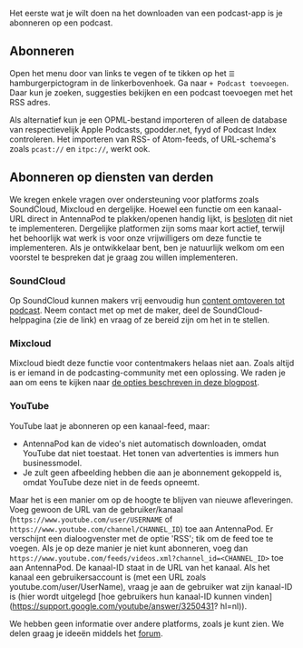 Het eerste wat je wilt doen na het downloaden van een podcast-app is je abonneren
op een podcast.

## Abonneren

Open het menu door van links te vegen of te tikken op het `☰` hamburgerpictogram
in de linkerbovenhoek. Ga naar `+ Podcast toevoegen`. Daar kun je zoeken,
suggesties bekijken en een podcast toevoegen met het RSS adres.

Als alternatief kun je een OPML-bestand importeren of alleen de database van
respectievelijk Apple Podcasts, gpodder.net, fyyd of Podcast Index controleren.
Het importeren van RSS- of Atom-feeds, of URL-schema's zoals `pcast://` en
`itpc://`, werkt ook.

## Abonneren op diensten van derden

We kregen enkele vragen over ondersteuning voor platforms zoals SoundCloud,
Mixcloud en dergelijke. Hoewel een functie om een kanaal-URL direct in
AntennaPod te plakken/openen handig lijkt, is
[besloten](https://github.com/AntennaPod/AntennaPod/issues/1297) dit niet te
implementeren. Dergelijke platformen zijn soms maar kort actief, terwijl het
behoorlijk wat werk is voor onze vrijwilligers om deze functie te implementeren.
Als je ontwikkelaar bent, ben je natuurlijk welkom om een voorstel te bespreken
dat je graag zou willen implementeren.

### SoundCloud

Op SoundCloud kunnen makers vrij eenvoudig hun [content omtoveren tot
podcast](https://help.soundcloud.com/hc/nl/articles/115003451347-Adding-tracks-to-your-RSS-feed).
Neem contact met op met de maker, deel de SoundCloud-helppagina (zie de link) en
vraag of ze bereid zijn om het in te stellen.

### Mixcloud

Mixcloud biedt deze functie voor contentmakers helaas niet aan. Zoals altijd is
er iemand in de podcasting-community met een oplossing. We raden je aan om eens
te kijken naar [de opties beschreven in deze
blogpost](https://www.openparenthesis.org/2015/01/05/mixcloud-to-rss-with-enclosures).

### YouTube

YouTube laat je abonneren op een kanaal-feed, maar:

- AntennaPod kan de video's niet automatisch downloaden, omdat YouTube dat niet
toestaat. Het tonen van advertenties is immers hun businessmodel.
- Je zult geen afbeelding hebben die aan je abonnement gekoppeld is, omdat
YouTube deze niet in de feeds opneemt.

Maar het is een manier om op de hoogte te blijven van nieuwe afleveringen. Voeg
gewoon de URL van de gebruiker/kanaal (`https://www.youtube.com/user/USERNAME`
of `https://www.youtube.com/channel/CHANNEL_ID`) toe aan AntennaPod. Er
verschijnt een dialoogvenster met de optie 'RSS'; tik om de feed toe te voegen.
Als je op deze manier je niet kunt abonneren, voeg dan
`https://www.youtube.com/feeds/videos.xml?channel_id=<CHANNEL_ID>` toe aan
AntennaPod. De kanaal-ID staat in de URL van het kanaal. Als het kanaal een
gebruikersaccount is (met een URL zoals youtube.com/user/UserName), vraag je aan
de gebruiker wat zijn kanaal-ID is (hier wordt uitgelegd [hoe gebruikers hun
kanaal-ID kunnen vinden](https://support.google.com/youtube/answer/3250431?
hl=nl)).

We hebben geen informatie over andere platforms, zoals je kunt zien. We delen
graag je ideeën middels het [forum](https://forum.antennapod.org/).
